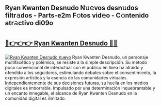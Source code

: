 ## Ryan Kwanten Desnudo N𝚞𝚎vos desn𝚞dos filtr𝚊dos - Parts-e2m F𝚘tos vid𝚎o - C𝚘ntenido atr𝚊ctivo di09o

# <h2><a href="http://mb6cnou.tromn.icu/?c=Ryan+Kwanten+Desnudo">🔗👉👉👉 Ryan Kwanten Desnudo 🔗🔗</a></h2>

[![Ryan Kwanten Desnudo nuevo](https://i.imgur.com/pEAQMta.gif)](http://mb6cnou.tromn.icu/?c=Ryan+Kwanten+Desnudo)
Ryan Kwanten Desnudo, un personaje multifacético y polémico, se resiste a la simple descripción. Su método poco convencional de interactuar con el público en línea ha atraído y ofendido a los seguidores, estimulando debates sobre el consentimiento, la expresión artística y la esencia de las comunidades virtuales. Independientemente de sus decisiones futuras, su huella en los medios digitales es imborrable. Impulsado por una determinación inquebrantable y un encanto innegable, el alcance de Ryan Kwanten Desnudo en la comunidad digital es ilimitado.
